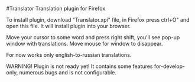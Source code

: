 #Translator
Translation plugin for Firefox

To install plugin, download "Translator.xpi" file, in Firefox press ctrl+O" and open this file. It will install plugin into your browser.

Move your cursor to some word and press right shift, you'll see pop-up window with translations. Move mouse for window to disappear.

For now works only english-to-russian translations.


WARNING! Plugin is not ready yet! It contains some features for-develop-only, numerous bugs and is not configurable.